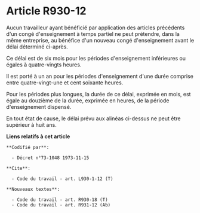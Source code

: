 # Article R930-12

Aucun travailleur ayant bénéficié par application des articles précédents d'un congé d'enseignement à temps partiel ne peut
prétendre, dans la même entreprise, au bénéfice d'un nouveau congé d'enseignement avant le délai déterminé ci-après.

Ce délai est de six mois pour les périodes d'enseignement inférieures ou égales à quatre-vingts heures.

Il est porté à un an pour les périodes d'enseignement d'une durée comprise entre quatre-vingt-une et cent soixante heures.

Pour les périodes plus longues, la durée de ce délai, exprimée en mois, est égale au douzième de la durée, exprimée en
heures, de la période d'enseignement dispensé.

En tout état de cause, le délai prévu aux alinéas ci-dessus ne peut être supérieur à huit ans.

**Liens relatifs à cet article**

	**Codifié par**:

	  - Décret n°73-1048 1973-11-15

	**Cite**:

	  - Code du travail - art. L930-1-12 (T)

	**Nouveaux textes**:

	  - Code du travail - art. R930-18 (T)
	  - Code du travail - art. R931-12 (Ab)
